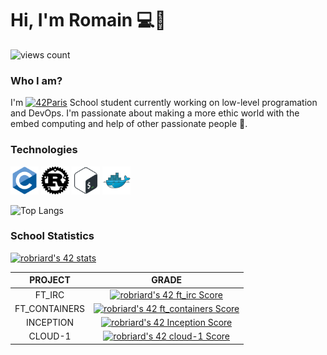 # Hi, I'm Romain 💻👋
![views count](https://komarev.com/ghpvc/?username=robriard&color=blueviolet)

### Who I am?
I'm [![42Paris](https://img.shields.io/badge/Paris-FFFFFF?style=plastic&logo=42&logoColor=003282)](https://profile.intra.42.fr/users/robriard) School student currently working on low-level programation and DevOps.
I'm passionate about making a more ethic world with the embed computing
and help of other passionate people 🌱.

### Technologies
<p align="left">
  <img src="https://raw.githubusercontent.com/devicons/devicon/2809b567852a4648062a2d3e7c1c531367458c0b/icons/c/c-original.svg" alt="c" width="45" height="45" />
  <img src="https://raw.githubusercontent.com/devicons/devicon/2809b567852a4648062a2d3e7c1c531367458c0b/icons/rust/rust-plain.svg" alt="rust" width="45" height="45" />
  <img src="https://raw.githubusercontent.com/devicons/devicon/2809b567852a4648062a2d3e7c1c531367458c0b/icons/bash/bash-original.svg" alt="bash" width="45" height="45" />
  <img src="https://raw.githubusercontent.com/devicons/devicon/2809b567852a4648062a2d3e7c1c531367458c0b/icons/docker/docker-original.svg" alt="docker" width="45" height="45" />
</p>

![Top Langs](https://github-readme-stats.vercel.app/api/top-langs/?username=robriard&theme=dracula&layout=compact)

### School Statistics
[![robriard's 42 stats](https://badge42.vercel.app/api/v2/cl1l2swyp000609l21r3i54a3/stats?cursusId=21&coalitionId=47)](https://github.com/JaeSeoKim/badge42)

|PROJECT| GRADE |
|:-----:|:-----:|
|FT\_IRC|[![robriard's 42 ft_irc Score](https://badge42.vercel.app/api/v2/cl1l2swyp000609l21r3i54a3/project/2435680)](https://github.com/JaeSeoKim/badge42)|
|FT\_CONTAINERS|[![robriard's 42 ft_containers Score](https://badge42.vercel.app/api/v2/cl1l2swyp000609l21r3i54a3/project/2435679)](https://github.com/JaeSeoKim/badge42)|
|INCEPTION|[![robriard's 42 Inception Score](https://badge42.vercel.app/api/v2/cl1l2swyp000609l21r3i54a3/project/2172671)](https://github.com/JaeSeoKim/badge42)|
|CLOUD-1|[![robriard's 42 cloud-1 Score](https://badge42.vercel.app/api/v2/cl1l2swyp000609l21r3i54a3/project/2804585)](https://github.com/JaeSeoKim/badge42)|
